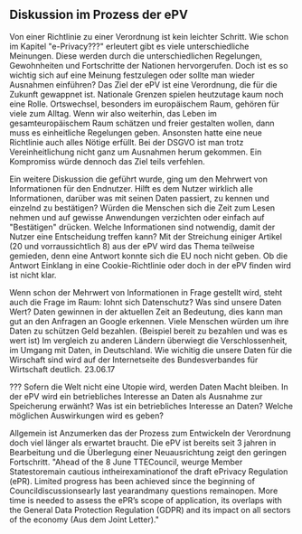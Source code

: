 ## Diskussion im Prozess der ePV

Von einer Richtlinie zu einer Verordnung ist kein leichter Schritt. Wie schon im Kapitel "e-Privacy???" erleutert gibt es viele unterschiedliche Meinungen. Diese werden durch die unterschiedlichen Regelungen, Gewohnheiten und Fortschritte der Nationen hervorgerufen. Doch ist es so wichtig sich auf eine Meinung festzulegen oder sollte man wieder Ausnahmen einführen? Das Ziel der ePV ist eine Verordnung, die für die Zukunft gewappnet ist. Nationale Grenzen spielen heutzutage kaum noch eine Rolle. Ortswechsel, besonders im europäischem Raum, gehören für viele zum Alltag. Wenn wir also weiterhin, das Leben im gesamteuropäischem Raum schätzen und freier gestalten wollen, dann muss es einheitliche Regelungen geben. Ansonsten hatte eine neue Richtlinie auch alles Nötige erfüllt. Bei der DSGVO ist man trotz Vereinheitlichung nicht ganz um Ausnahmen herum gekommen. Ein Kompromiss würde dennoch das Ziel teils verfehlen.

Ein weitere Diskussion die geführt wurde, ging um den Mehrwert von Informationen für den Endnutzer. Hilft es dem Nutzer wirklich alle Informationen, darüber was mit seinen Daten passiert, zu kennen und einzelnd zu bestätigen? Würden die Menschen sich die Zeit zum Lesen nehmen und auf gewisse Anwendungen verzichten oder einfach auf "Bestätigen" drücken. Welche Informationen sind notwendig, damit der Nutzer eine Entscheidung treffen kann? Mit der Streichung einiger Artikel (20 und vorraussichtlich 8) aus der ePV wird das Thema teilweise gemieden, denn eine Antwort konnte sich die EU noch nicht geben. Ob die Antwort Einklang in eine Cookie-Richtlinie oder doch in der ePV finden wird ist nicht klar.

Wenn schon der Mehrwert von Informationen in Frage gestellt wird, steht auch die Frage im Raum: lohnt sich Datenschutz? Was sind unsere Daten Wert? Daten gewinnen in der aktuellen Zeit an Bedeutung, dies kann man gut an den Anfragen an Google erkennen. Viele Menschen würden um ihre Daten zu schützen Geld bezahlen. (Beispiel bereit zu bezahlen und was es wert ist) Im vergleich zu anderen Ländern überwiegt die Verschlossenheit, im Umgang mit Daten, in Deutschland. Wie wichitig die unsere Daten für die Wirschaft sind wird auf der Internetseite des Bundesverbandes für Wirtschaft deutlich. 23.06.17

???
Sofern die Welt nicht eine Utopie wird, werden Daten Macht bleiben.
In der ePV wird ein betriebliches Interesse an Daten als Ausnahme zur Speicherung erwänht?
Was ist ein betriebliches Interesse an Daten? Welche möglichen Auswirkungen wird es geben?

Allgemein ist Anzumerken das der Prozess zum Entwickeln der Verordnung doch viel länger als erwartet braucht. Die ePV ist bereits seit 3 jahren in Bearbeitung und die Überlegung einer Neuausrichtung zeigt den geringen Fortschritt. "Ahead of the 8 June TTECouncil, weurge Member Statestoremain cautious intheirexaminationof the draft ePrivacy Regulation (ePR). Limited progress has been achieved since the beginning of Councildiscussionsearly last yearandmany questions remainopen. More time is needed to assess the ePR’s scope of application, its overlaps with the General Data Protection Regulation (GDPR) and its impact on all sectors of the economy (Aus dem Joint Letter)."
